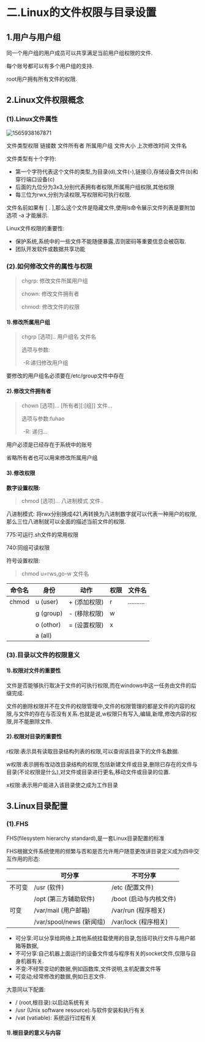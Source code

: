 # 二.Linux的文件权限与目录设置

## 1.用户与用户组

同一个用户组的用户成员可以共享满足当前用户组权限的文件.

每个账号都可以有多个用户组的支持.

root用户拥有所有文件的权限.

## 2.Linux文件权限概念

### (1).Linux文件属性

![1565938167871](http://benjaminlee.cn:8989/hello/images/1565938167871.png)

文件类型权限 链接数 文件所有者 所属用户组 文件大小 上次修改时间 文件名

文件类型有十个字符:

-   第一个字符代表这个文件的类型,为目录(d),文件(-),链接(|),存储设备文件(b)和穿行端口设备(c)
-   后面的九位分为3x3,分别代表拥有者权限,所属用户组权限,其他权限
-   每三位为rwx,分别为读权限,写权限和可执行权限.

文件名前如果有 [ . ],那么这个文件是隐藏文件,使用ls命令展示文件列表是要附加选项 -a 才能展示.

Linux文件权限的重要性:

-   保护系统,系统中的一些文件不能随便暴露,否则密码等重要信息会被窃取.
-   团队开发软件或数据共享功能

### (2).如何修改文件的属性与权限

>   chgrp: 修改文件所属用户组
>
>   chown: 修改文件拥有者
>
>   chmod: 修改文件的权限

#### 1).修改所属用户组

>   chgrp  [选项].. 用户组名 文件名
>
>   选项与参数:
>
>   ​	-R:递归修改用户组

要修改的用户组名必须要在/etc/group文件中存在

#### 2).修改文件拥有者

>   chown [选项]... \[所有者\]\[:\[组\]\] 文件...
>
>   选项与参数:fuhao
>
>   ​	-R: 递归...

用户必须是已经存在于系统中的账号

省略所有者也可以用来修改所属用户组

#### 3).修改权限

**数字设置权限:**

>   chmod [选项]... 八进制模式 文件..

八进制模式: 将rwx分别换成421,再转换为八进制数字就可以代表一种用户的权限,那么三位八进制就可以全面的描述当前文件的权限.

775:可运行.sh文件的常用权限

740:同组可读权限

符号设置权限:

>   chmod u=rws,go-w 文件名

| 命令名 | 身份      | 动作         | 权限 | 文件名     |
| ------ | --------- | ------------ | ---- | ---------- |
| chmod  | u (user)  | + (添加权限) | r    | .......... |
|        | g (group) | - (移除权限) | w    |            |
|        | o (othor) | = (设置权限) | x    |            |
|        | a (all)   |              |      |            |

### (3).目录以文件的权限意义

#### 1).权限对文件的重要性

文件是否能够执行取决于文件的可执行权限,而在windows中这一任务由文件的后缀完成.

文件的删除权限并不在文件的权限管理中,文件的权限管理的都是文件的内容的权限,与文件的存在与否没有关系.也就是说,w权限只有写入,编辑,新增,修改内容的权限,并不能删除文件.

#### 2).权限对目录的重要性

r权限:表示具有读取目录结构列表的权限,可以查询该目录下的文件名数据.

w权限:表示拥有改动改目录结构的权限,包括新建文件或目录,删除已存在的文件与目录(不论权限是什么),对文件或目录进行更名,移动文件或目录的位置.

x权限:表示用户能进入该目录使之成为工作目录

## 3.Linux目录配置

### (1).FHS

FHS(filesystem hierarchy standard),是一套Linux目录配置的标准

FHS根据文件系统使用的频繁与否和是否允许用户随意更改讲目录定义成为四中交互作用的形态:

|        | 可分享                   | 不可分享               |
| ------ | ------------------------ | ---------------------- |
| 不可变 | /usr (软件)              | /etc (配置文件)        |
|        | /opt (第三方辅助软件)    | /boot (启动与内核文件) |
| 可变   | /var/mail (用户邮箱)     | /var/run (程序相关)    |
|        | /var/spool/news (新闻组) | /var/lock (程序相关)   |

-   可分享:可以分享给网络上其他系统挂载使用的目录,包括可执行文件与用户邮箱等数据,
-   不可分享:自己机器上面运行的设备文件或与程序有关的socket文件,仅限与自身机器有关.
-   不变:不经常变动的数据,例如函数库,文件说明,主机配置文件等
-   可变动;经常修改的数据,例如日志文件.

大意同以下配置:

-   / (root,根目录):以启动系统有关
-   /usr (Unix software resource):与软件安装和执行有关
-   /vat (vatiable): 系统运行过程有关

#### 1).根目录的意义与内容

